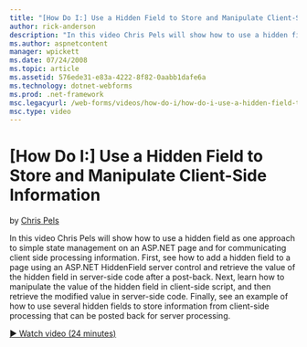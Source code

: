 ```yaml
---
title: "[How Do I:] Use a Hidden Field to Store and Manipulate Client-Side Information | Microsoft Docs"
author: rick-anderson
description: "In this video Chris Pels will show how to use a hidden field as one approach to simple state management on an ASP.NET page and for communicating client side..."
ms.author: aspnetcontent
manager: wpickett
ms.date: 07/24/2008
ms.topic: article
ms.assetid: 576ede31-e83a-4222-8f82-0aabb1dafe6a
ms.technology: dotnet-webforms
ms.prod: .net-framework
msc.legacyurl: /web-forms/videos/how-do-i/how-do-i-use-a-hidden-field-to-store-and-manipulate-client-side-information
msc.type: video
---
```

[How Do I:] Use a Hidden Field to Store and Manipulate Client-Side Information
====================
by [Chris Pels](https://twitter.com/chrispels)

In this video Chris Pels will show how to use a hidden field as one approach to simple state management on an ASP.NET page and for communicating client side processing information. First, see how to add a hidden field to a page using an ASP.NET HiddenField server control and retrieve the value of the hidden field in server-side code after a post-back. Next, learn how to manipulate the value of the hidden field in client-side script, and then retrieve the modified value in server-side code. Finally, see an example of how to use several hidden fields to store information from client-side processing that can be posted back for server processing.

[&#9654; Watch video (24 minutes)](https://channel9.msdn.com/Blogs/ASP-NET-Site-Videos/how-do-i-use-a-hidden-field-to-store-and-manipulate-client-side-information)